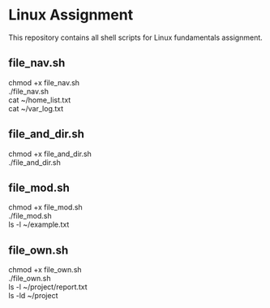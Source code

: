 # Linux Assignment

This repository contains all shell scripts for Linux fundamentals assignment.

## file_nav.sh  
chmod +x file_nav.sh  
./file_nav.sh  
cat ~/home_list.txt  
cat ~/var_log.txt  

## file_and_dir.sh  
chmod +x file_and_dir.sh  
./file_and_dir.sh  

## file_mod.sh  
chmod +x file_mod.sh  
./file_mod.sh  
ls -l ~/example.txt  

## file_own.sh  
chmod +x file_own.sh  
./file_own.sh  
ls -l ~/project/report.txt  
ls -ld ~/project  

 

